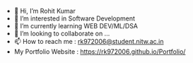 - 👋 Hi, I’m Rohit Kumar 
- 👀 I’m interested in Software Development 
- 🌱 I’m currently learning WEB DEV/ML/DSA
- 💞️ I’m looking to collaborate on ...
- 📫 How to reach me : rk972006@student.nitw.ac.in
- My Portfolio Website : https://rk972006.github.io/Portfolio/

<!---
rk972006/rk972006 is a ✨ special ✨ repository because its `README.md` (this file) appears on your GitHub profile.
You can click the Preview link to take a look at your changes.
--->
